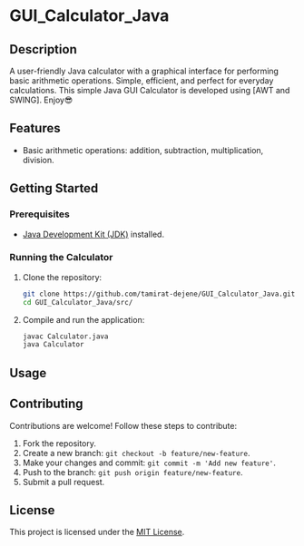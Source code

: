 # GUI_Calculator_Java

## Description
A user-friendly Java calculator with a graphical interface for performing basic arithmetic operations. Simple, efficient, and perfect for everyday calculations. 
This simple Java GUI Calculator is developed using [AWT and SWING]. Enjoy😎

## Features
- Basic arithmetic operations: addition, subtraction, multiplication, division.

## Getting Started
### Prerequisites
- [Java Development Kit (JDK)](https://www.oracle.com/java/technologies/javase-downloads.html) installed.

### Running the Calculator
1. Clone the repository:
   ```bash
   git clone https://github.com/tamirat-dejene/GUI_Calculator_Java.git
   cd GUI_Calculator_Java/src/

2. Compile and run the application:
   ```bash
   javac Calculator.java
   java Calculator
   ```
   
## Usage


## Contributing
Contributions are welcome! Follow these steps to contribute:

1. Fork the repository.
2. Create a new branch: `git checkout -b feature/new-feature`.
3. Make your changes and commit: `git commit -m 'Add new feature'`.
4. Push to the branch: `git push origin feature/new-feature`.
5. Submit a pull request.

## License
This project is licensed under the [MIT License](LICENSE).
